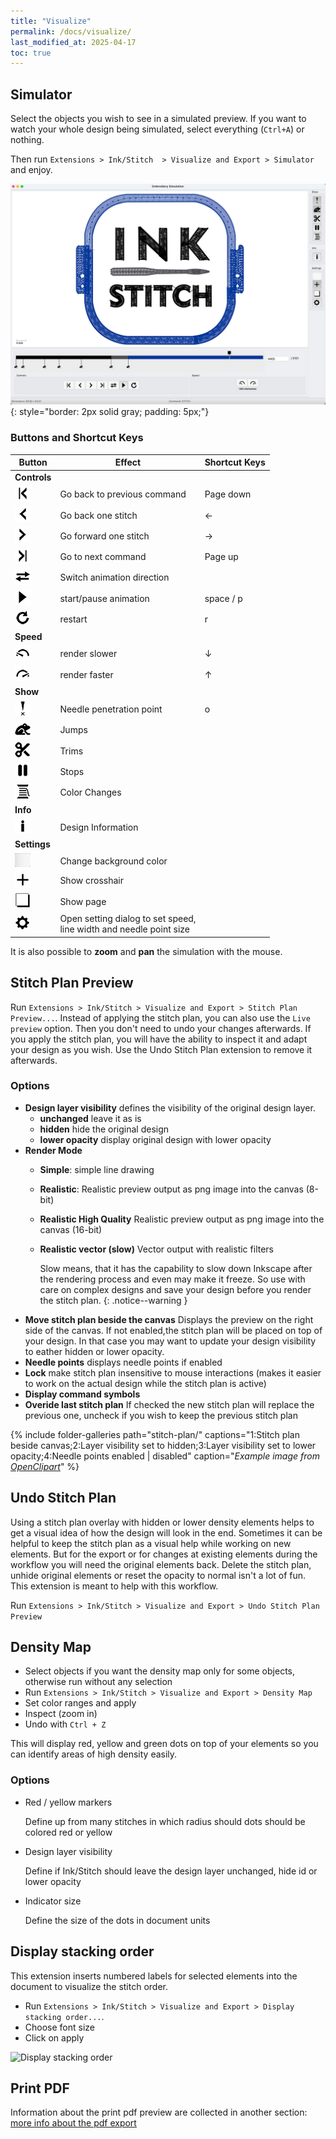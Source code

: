 ```yaml
---
title: "Visualize"
permalink: /docs/visualize/
last_modified_at: 2025-04-17
toc: true
---
```

## Simulator

Select the objects you wish to see in a simulated preview. If you want to watch your whole design being simulated, select everything (`Ctrl+A`) or nothing.

Then  run `Extensions > Ink/Stitch  > Visualize and Export > Simulator` and enjoy.

![Simulator](/assets/images/docs/en/simulator.jpg)
{: style="border: 2px solid gray; padding: 5px;"}

### Buttons and Shortcut Keys

 
Button  | Effect | Shortcut Keys
-------- | -------- | --------
**Controls**||
|<img src="/assets/images/docs/icons/backward_command.png" >|Go back to previous command| <key>Page down</key>
|<img src="/assets/images/docs/icons/backward_stitch.png" >|Go back one stitch| <key>←</key>
|<img src="/assets/images/docs/icons/forward_stitch.png" >|Go forward one stitch| <key>→</key>
|<img src="/assets/images/docs/icons/forward_command.png" >|Go to next command| <key>Page up</key> 
|<img src="/assets/images/docs/icons/direction.png" >|Switch animation direction| 
|<img src="/assets/images/docs/icons/play.png"> | start/pause animation |<key>space</key> /  <key>p</key>
|<img src="/assets/images/docs/icons/restart.png" >|restart| <key>r</key>
**Speed**||
|<img src="/assets/images/docs/icons/slower.png" >|render slower| <key>↓</key> 
|<img src="/assets/images/docs/icons/faster.png" >|render faster| <key>↑</key> 
**Show**||
|<img src="/assets/images/docs/icons/npp.png" >|Needle penetration point| <key>o</key>
|<img src="/assets/images/docs/icons/jump.png" >|Jumps| 
|<img src="/assets/images/docs/icons/trim.png" >|Trims| 
|<img src="/assets/images/docs/icons/stop.png" >|Stops| 
|<img src="/assets/images/docs/icons/color_change.png" >|Color Changes| 
**Info**||
|<img src="/assets/images/docs/icons/info.png" >|Design Information| 
**Settings**||
|<img src="/assets/images/docs/icons/change_background.png" >|Change background color| 
|<img src="/assets/images/docs/icons/cursor.png" >|Show crosshair| 
|<img src="/assets/images/docs/icons/page.png" >|Show page| 
|<img src="/assets/images/docs/icons/settings.png" >|Open setting dialog to set speed, </br>line width and needle point size| 



It is also possible to **zoom** and **pan** the simulation with the mouse.

## Stitch Plan Preview

Run `Extensions > Ink/Stitch > Visualize and Export > Stitch Plan Preview...`.
Instead of applying the stitch plan, you can also use the `Live preview` option. Then you don't need to undo your changes afterwards. If you apply the stitch plan, you will have the ability to inspect it and adapt your design as you wish. Use the Undo Stitch Plan extension to remove it afterwards.

### Options

- **Design layer visibility** defines the visibility of the original design layer.
  - **unchanged** leave it as is
  - **hidden** hide the original design
  - **lower opacity** display original design with lower opacity
- **Render Mode**
  - **Simple**: simple line drawing
  - **Realistic**: Realistic preview output as png image into the canvas (8-bit)
  - **Realistic High Quality** Realistic preview output as png image into the canvas (16-bit)
  - **Realistic vector (slow)** Vector output with realistic filters

    Slow means, that it has the capability to slow down Inkscape after the rendering process and even may make it freeze.
    So use with care on complex designs and save your design before you render the stitch plan.
    {: .notice--warning }
- **Move stitch plan beside the canvas**
  Displays the preview on the right side of the canvas. If not enabled,the stitch plan will be placed on top of your design.
  In that case you may want to update your design visibility to eather hidden or lower opacity.
- **Needle points** displays needle points if enabled
- **Lock** make stitch plan insensitive to mouse interactions (makes it easier to work on the actual design while the stitch plan is active)
- **Display command symbols**
- **Overide last stitch plan**
  If checked the new stitch plan will replace the previous one, uncheck if you wish to keep the previous stitch plan

{% include folder-galleries path="stitch-plan/" captions="1:Stitch plan beside canvas;2:Layer visibility set to hidden;3:Layer visibility set to lower opacity;4:Needle points enabled | disabled" caption="<i>Example image from [OpenClipart](https://openclipart.org/detail/334596)</i>" %}

## Undo Stitch Plan

Using a stitch plan overlay with hidden or lower density elements helps to get a visual idea of how the design will look in the end.
Sometimes it can be helpful to keep the stitch plan as a visual help while working on new elements.
But for the export or for changes at existing elements during the workflow you will need the original elements back.
Delete the stitch plan, unhide original elements or reset the opacity to normal isn't a lot of fun.
This extension is meant to help with this workflow.

Run `Extensions > Ink/Stitch > Visualize and Export > Undo Stitch Plan Preview`

## Density Map

* Select objects if you want the density map only for some objects, otherwise run without any selection
* Run `Extensions > Ink/Stitch > Visualize and Export > Density Map`
* Set color ranges and apply
* Inspect (zoom in)
* Undo with `Ctrl + Z`

This will display red, yellow and green dots on top of your elements so you can identify areas of high density easily.

### Options

* Red / yellow markers

  Define up from many stitches in which radius should dots should be colored red or yellow
* Design layer visibility

  Define if Ink/Stitch should leave the design layer unchanged, hide id or lower opacity
* Indicator size

  Define the size of the dots in document units

## Display stacking order

This extension inserts numbered labels for selected elements into the document to visualize the stitch order.

* Run `Extensions > Ink/Stitch > Visualize and Export > Display stacking order...`.
* Choose font size
* Click on apply

![Display stacking order](/assets/images/docs/stacking_order.png)

## Print PDF

Information about the print pdf preview are collected in another section: [more info about the pdf export](/docs/print-pdf)
